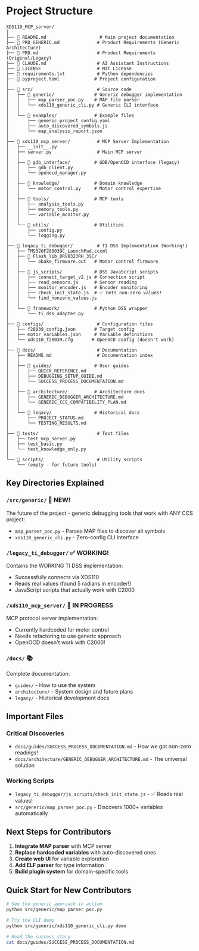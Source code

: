 # Project Structure

```
XDS110_MCP_server/
│
├── 📄 README.md                    # Main project documentation
├── 📄 PRD_GENERIC.md              # Product Requirements (Generic Architecture)
├── 📄 PRD.md                      # Product Requirements (Original/Legacy)
├── 📄 CLAUDE.md                   # AI Assistant Instructions
├── 📄 LICENSE                     # MIT License
├── 📄 requirements.txt            # Python dependencies
├── 📄 pyproject.toml             # Project configuration
│
├── 📁 src/                        # Source code
│   ├── 📁 generic/               # Generic debugger implementation
│   │   ├── map_parser_poc.py    # MAP file parser
│   │   └── xds110_generic_cli.py # Generic CLI interface
│   │
│   └── 📁 examples/              # Example files
│       ├── generic_project_config.yaml
│       ├── auto_discovered_symbols.js
│       └── map_analysis_report.json
│
├── 📁 xds110_mcp_server/          # MCP Server Implementation
│   ├── __init__.py
│   ├── server.py                 # Main MCP server
│   │
│   ├── 📁 gdb_interface/         # GDB/OpenOCD interface (legacy)
│   │   ├── gdb_client.py
│   │   └── openocd_manager.py
│   │
│   ├── 📁 knowledge/             # Domain knowledge
│   │   └── motor_control.py     # Motor control expertise
│   │
│   ├── 📁 tools/                 # MCP tools
│   │   ├── analysis_tools.py
│   │   ├── memory_tools.py
│   │   └── variable_monitor.py
│   │
│   └── 📁 utils/                 # Utilities
│       ├── config.py
│       └── logging.py
│
├── 📁 legacy_ti_debugger/         # TI DSS Implementation (Working!)
│   ├── TMS320F280039C_LaunchPad.ccxml
│   ├── 📁 Flash_lib_DRV8323RH_3SC/
│   │   └── obake_firmware.out   # Motor control firmware
│   │
│   ├── 📁 js_scripts/            # DSS JavaScript scripts
│   │   ├── connect_target_v2.js # Connection script
│   │   ├── read_sensors.js      # Sensor reading
│   │   ├── monitor_encoder.js   # Encoder monitoring
│   │   ├── check_init_state.js  # ✅ Gets non-zero values!
│   │   └── find_nonzero_values.js
│   │
│   └── 📁 framework/             # Python DSS wrapper
│       └── ti_dss_adapter.py
│
├── 📁 configs/                    # Configuration files
│   ├── f28039_config.json       # Target config
│   ├── motor_variables.json     # Variable definitions
│   └── xds110_f28039.cfg       # OpenOCD config (doesn't work)
│
├── 📁 docs/                       # Documentation
│   ├── README.md                 # Documentation index
│   │
│   ├── 📁 guides/                # User guides
│   │   ├── QUICK_REFERENCE.md
│   │   ├── DEBUGGING_SETUP_GUIDE.md
│   │   └── SUCCESS_PROCESS_DOCUMENTATION.md
│   │
│   ├── 📁 architecture/          # Architecture docs
│   │   ├── GENERIC_DEBUGGER_ARCHITECTURE.md
│   │   └── GENERIC_CCS_COMPATIBILITY_PLAN.md
│   │
│   └── 📁 legacy/                # Historical docs
│       ├── PROJECT_STATUS.md
│       └── TESTING_RESULTS.md
│
├── 📁 tests/                      # Test files
│   ├── test_mcp_server.py
│   ├── test_basic.py
│   └── test_knowledge_only.py
│
└── 📁 scripts/                    # Utility scripts
    └── (empty - for future tools)
```

## Key Directories Explained

### `/src/generic/` 🌟 NEW!
The future of the project - generic debugging tools that work with ANY CCS project:
- `map_parser_poc.py` - Parses MAP files to discover all symbols
- `xds110_generic_cli.py` - Zero-config CLI interface

### `/legacy_ti_debugger/` ✅ WORKING!
Contains the WORKING TI DSS implementation:
- Successfully connects via XDS110
- Reads real values (found 5 radians in encoder!)
- JavaScript scripts that actually work with C2000

### `/xds110_mcp_server/` 🚧 IN PROGRESS
MCP protocol server implementation:
- Currently hardcoded for motor control
- Needs refactoring to use generic approach
- OpenOCD doesn't work with C2000!

### `/docs/` 📚
Complete documentation:
- `guides/` - How to use the system
- `architecture/` - System design and future plans
- `legacy/` - Historical development docs

## Important Files

### Critical Discoveries
- `docs/guides/SUCCESS_PROCESS_DOCUMENTATION.md` - How we got non-zero readings!
- `docs/architecture/GENERIC_DEBUGGER_ARCHITECTURE.md` - The universal solution

### Working Scripts
- `legacy_ti_debugger/js_scripts/check_init_state.js` - ✅ Reads real values!
- `src/generic/map_parser_poc.py` - Discovers 1000+ variables automatically

## Next Steps for Contributors

1. **Integrate MAP parser** with MCP server
2. **Replace hardcoded variables** with auto-discovered ones
3. **Create web UI** for variable exploration
4. **Add ELF parser** for type information
5. **Build plugin system** for domain-specific tools

## Quick Start for New Contributors

```bash
# See the generic approach in action
python src/generic/map_parser_poc.py

# Try the CLI demo
python src/generic/xds110_generic_cli.py demo

# Read the success story
cat docs/guides/SUCCESS_PROCESS_DOCUMENTATION.md
```